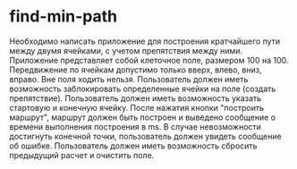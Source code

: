 # find-min-path

Необходимо написать приложение для построения кратчайшего пути между
двумя ячейками, с учетом препятствия между ними.
Приложение представляет собой клеточное поле, размером 100 на 100.
Передвижение по ячейкам допустимо только вверх, влево, вниз, вправо. Вне
поля ходить нельзя.
Пользователь должен иметь возможность заблокировать определенные ячейки
на поле (создать препятствие).
Пользователь должен иметь возможность указать стартовую и конечную ячейку.
После нажатия кнопки "построить маршрут", маршрут должен быть построен и
выведено сообщение о времени выполнения построения в ms. В случае
невозможности достигнуть конечной точки, пользователь должен увидеть
сообщение об ошибке.
Пользователь должен иметь возможность сбросить предыдущий расчет и
очистить поле.
